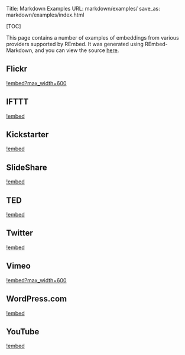 Title: Markdown Examples
URL: markdown/examples/
save_as: markdown/examples/index.html

[TOC]

This page contains a number of examples of embeddings from various providers supported by REmbed.  It was generated using REmbed-Markdown, and you can view the source [here](https://raw.github.com/rembed/rembed.github.io/source/content/pages/markdown/examples.md).

## Flickr ##

[!embed?max_width=600](http://www.flickr.com/photos/hansjuul/7899334594)

## IFTTT ##

[!embed](https://ifttt.com/recipes/107745)

## Kickstarter ##

[!embed](http://www.kickstarter.com/projects/597507018/pebble-e-paper-watch-for-iphone-and-android)

## SlideShare ##

[!embed](http://www.slideshare.net/haraldf/business-quotes-for-2011)

## TED ##

[!embed](http://www.ted.com/talks/ken_robinson_says_schools_kill_creativity.html)

## Twitter ##

[!embed](https://twitter.com/BarackObama/status/266031293945503744)

## Vimeo ##

[!embed?max_width=600](http://vimeo.com/6428069)

## WordPress.com ##

[!embed](http://invisiblehorse.wordpress.com/2013/12/19/when-angry-draw-guinea-pigs/)

## YouTube ##

[!embed](http://www.youtube.com/watch?v=9bZkp7q19f0)
